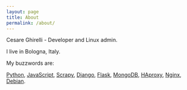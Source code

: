 ```yaml
---
layout: page
title: About
permalink: /about/
---
```


Cesare Ghirelli - Developer and Linux admin.

I live in Bologna, Italy.

My buzzwords are:

[Python](http://www.python.org "Python language web site"), [JavaScript](http://vanilla-js.com/), [Scrapy](http://scrapy.org/), [Django](http://www.djangoproject.com), [Flask](http://flask.pocoo.org/), [MongoDB](https://www.mongodb.org/), [HAproxy](http://www.haproxy.org/), [Nginx](https://www.nginx.com/), [Debian](http://www.debian.org).
